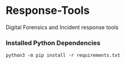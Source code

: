 # Response-Tools
Digital Forensics and Incident response tools

### Installed Python Dependencies

```
python3 -m pip install -r requirements.txt
```

